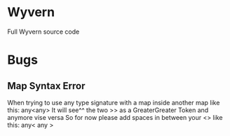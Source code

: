 # Wyvern
Full Wyvern source code

# Bugs
## Map Syntax Error
When trying to use any type signature with a map inside another map like this:
any<any<any>>
It will see^^ the two >> as a GreaterGreater Token and anymore vise versa
So for now please add spaces in between your <> like this:
any< any<any> >